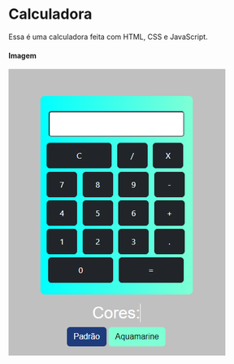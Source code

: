 # Calculadora
Essa é uma calculadora feita com HTML, CSS e JavaScript.
     
#### Imagem  

![Logo do Projeto](img/capa.png)

